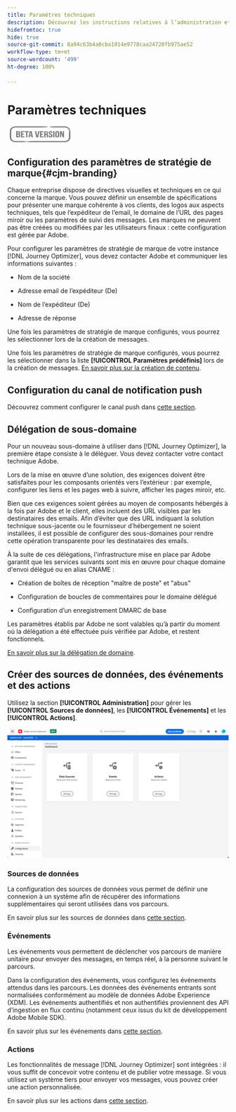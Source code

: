 ```yaml
---
title: Paramètres techniques
description: Découvrez les instructions relatives à l’administration et aux paramètres.
hidefromtoc: true
hide: true
source-git-commit: 8a94c63b4a0cba1014e9778caa24720fb975ae52
workflow-type: tm+mt
source-wordcount: '499'
ht-degree: 100%

---
```


# Paramètres techniques

![](../assets/do-not-localize/badge.png)

## Configuration des paramètres de stratégie de marque{#cjm-branding}

Chaque entreprise dispose de directives visuelles et techniques en ce qui concerne la marque. Vous pouvez définir un ensemble de spécifications pour présenter une marque cohérente à vos clients, des logos aux aspects techniques, tels que l’expéditeur de l’email, le domaine de l’URL des pages miroir ou les paramètres de suivi des messages.
Les marques ne peuvent pas être créées ou modifiées par les utilisateurs finaux : cette configuration est gérée par Adobe.

Pour configurer les paramètres de stratégie de marque de votre instance [!DNL Journey Optimizer], vous devez contacter Adobe et communiquer les informations suivantes :

* Nom de la société

* Adresse email de l’expéditeur (De)

* Nom de l’expéditeur (De)

* Adresse de réponse

Une fois les paramètres de stratégie de marque configurés, vous pourrez les sélectionner lors de la création de messages.

Une fois les paramètres de stratégie de marque configurés, vous pourrez les sélectionner dans la liste **[!UICONTROL Paramètres prédéfinis]** lors de la création de messages. [En savoir plus sur la création de contenu](../create-message.md).

## Configuration du canal de notification push

Découvrez comment configurer le canal push dans [cette section](../create-push.md).

## Délégation de sous-domaine

Pour un nouveau sous-domaine à utiliser dans [!DNL Journey Optimizer], la première étape consiste à le déléguer. Vous devez contacter votre contact technique Adobe.

Lors de la mise en œuvre d’une solution, des exigences doivent être satisfaites pour les composants orientés vers l’extérieur : par exemple, configurer les liens et les pages web à suivre, afficher les pages miroir, etc.

Bien que ces exigences soient gérées au moyen de composants hébergés à la fois par Adobe et le client, elles incluent des URL visibles par les destinataires des emails.  Afin d’éviter que des URL indiquant la solution technique sous-jacente ou le fournisseur d’hébergement ne soient installées, il est possible de configurer des sous-domaines pour rendre cette opération transparente pour les destinataires des emails.

À la suite de ces délégations, l&#39;infrastructure mise en place par Adobe garantit que les services suivants sont mis en œuvre pour chaque domaine d&#39;envoi délégué ou en alias CNAME :

* Création de boîtes de réception &quot;maître de poste&quot; et &quot;abus&quot;

* Configuration de boucles de commentaires pour le domaine délégué

* Configuration d’un enregistrement DMARC de base

Les paramètres établis par Adobe ne sont valables qu’à partir du moment où la délégation a été effectuée puis vérifiée par Adobe, et restent fonctionnels.

[En savoir plus sur la délégation de domaine](https://helpx.adobe.com/fr/campaign/kb/domain-name-delegation.html).


## Créer des sources de données, des événements et des actions

Utilisez la section **[!UICONTROL Administration]** pour gérer les **[!UICONTROL Sources de données]**, les **[!UICONTROL Événements]** et les **[!UICONTROL Actions]**.

![](../assets/admin-menu.png)

### Sources de données

La configuration des sources de données vous permet de définir une connexion à un système afin de récupérer des informations supplémentaires qui seront utilisées dans vos parcours.

En savoir plus sur les sources de données dans [cette section](../datasource/about-data-sources.md).

### Événements

Les événements vous permettent de déclencher vos parcours de manière unitaire pour envoyer des messages, en temps réel, à la personne suivant le parcours.

Dans la configuration des événements, vous configurez les événements attendus dans les parcours. Les données des événements entrants sont normalisées conformément au modèle de données Adobe Experience (XDM). Les événements authentifiés et non authentifiés proviennent des API d’ingestion en flux continu (notamment ceux issus du kit de développement Adobe Mobile SDK).

En savoir plus sur les événements dans [cette section](../event/about-events.md).

### Actions

Les fonctionnalités de message [!DNL Journey Optimizer] sont intégrées : il vous suffit de concevoir votre contenu et de publier votre message. Si vous utilisez un système tiers pour envoyer vos messages, vous pouvez créer une action personnalisée.

En savoir plus sur les actions dans [cette section](../action/action.md).
